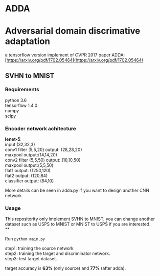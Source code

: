 # ADDA
# Adversarial domain discrimative adaptation

a tensorflow version implement of CVPR 2017 paper ADDA: [https://arxiv.org/pdf/1702.05464](https://arxiv.org/pdf/1702.05464)

## SVHN to MNIST
### Requirements
python 3.6</br>
tensorflow 1.4.0</br>
numpy</br>
scipy</br>

### Encoder network achitecture
**lenet-5**:</br>
input (32,32,3)</br>
conv1 filter (5,5,20)  output: (28,28,20)</br>
maxpool output:(14,14,20)</br>
conv2 filter (5,5,50)  output: (10,10,50)</br>
maxpool output:(5,5,50)</br>
flat1  output: (1250,120)</br>
flat2 output: (120,84)</br>
classifier output: (84,10)</br>



More details can be seen in adda.py if you want to design another CNN network</br>

### Usage
This repositority only implement SVHN to MNIST, you can change another dataset such as USPS to MNIST or MNIST to USPS
if you are interested.</br>**



Run `python main.py`</br>

step1: training the source network</br>
step2: training the target and discriminator network.</br>
step3: test target dataset.</br>

target accuracy is **63%** (only source) and **77%** (after adda).